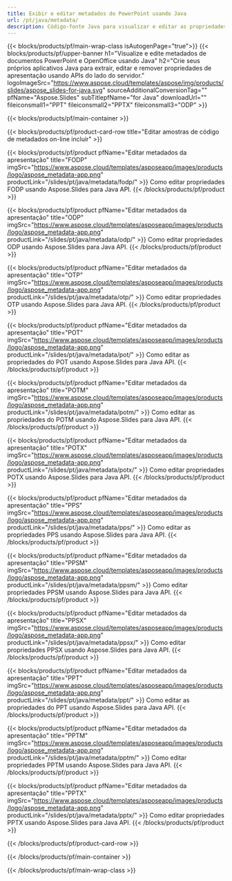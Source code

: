 ```yaml
---
title: Exibir e editar metadados do PowerPoint usando Java
url: /pt/java/metadata/
description: Código-fonte Java para visualizar e editar as propriedades da apresentação
---
```


{{< blocks/products/pf/main-wrap-class isAutogenPage="true">}}
{{< blocks/products/pf/upper-banner h1="Visualize e edite metadados de documentos PowerPoint e OpenOffice usando Java" h2="Crie seus próprios aplicativos Java para extrair, editar e remover propriedades de apresentação usando APIs do lado do servidor." logoImageSrc="https://www.aspose.cloud/templates/aspose/img/products/slides/aspose_slides-for-java.svg" sourceAdditionalConversionTag="" pfName="Aspose.Slides" subTitlepfName="for Java" downloadUrl="" fileiconsmall1="PPT" fileiconsmall2="PPTX" fileiconsmall3="ODP" >}}

{{< blocks/products/pf/main-container >}}

{{< blocks/products/pf/product-card-row title="Editar amostras de código de metadados on-line incluir" >}}

{{< blocks/products/pf/product pfName="Editar metadados da apresentação" title="FODP" imgSrc="https://www.aspose.cloud/templates/asposeapp/images/products/logo/aspose_metadata-app.png" productLink="/slides/pt/java/metadata/fodp/" >}}
Como editar propriedades FODP usando Aspose.Slides para Java API.
{{< /blocks/products/pf/product >}}

{{< blocks/products/pf/product pfName="Editar metadados da apresentação" title="ODP" imgSrc="https://www.aspose.cloud/templates/asposeapp/images/products/logo/aspose_metadata-app.png" productLink="/slides/pt/java/metadata/odp/" >}}
Como editar propriedades ODP usando Aspose.Slides para Java API.
{{< /blocks/products/pf/product >}}

{{< blocks/products/pf/product pfName="Editar metadados da apresentação" title="OTP" imgSrc="https://www.aspose.cloud/templates/asposeapp/images/products/logo/aspose_metadata-app.png" productLink="/slides/pt/java/metadata/otp/" >}}
Como editar propriedades OTP usando Aspose.Slides para Java API.
{{< /blocks/products/pf/product >}}

{{< blocks/products/pf/product pfName="Editar metadados da apresentação" title="POT" imgSrc="https://www.aspose.cloud/templates/asposeapp/images/products/logo/aspose_metadata-app.png" productLink="/slides/pt/java/metadata/pot/" >}}
Como editar as propriedades do POT usando Aspose.Slides para Java API.
{{< /blocks/products/pf/product >}}

{{< blocks/products/pf/product pfName="Editar metadados da apresentação" title="POTM" imgSrc="https://www.aspose.cloud/templates/asposeapp/images/products/logo/aspose_metadata-app.png" productLink="/slides/pt/java/metadata/potm/" >}}
Como editar as propriedades do POTM usando Aspose.Slides para Java API.
{{< /blocks/products/pf/product >}}

{{< blocks/products/pf/product pfName="Editar metadados da apresentação" title="POTX" imgSrc="https://www.aspose.cloud/templates/asposeapp/images/products/logo/aspose_metadata-app.png" productLink="/slides/pt/java/metadata/potx/" >}}
Como editar propriedades POTX usando Aspose.Slides para Java API.
{{< /blocks/products/pf/product >}}

{{< blocks/products/pf/product pfName="Editar metadados da apresentação" title="PPS" imgSrc="https://www.aspose.cloud/templates/asposeapp/images/products/logo/aspose_metadata-app.png" productLink="/slides/pt/java/metadata/pps/" >}}
Como editar as propriedades PPS usando Aspose.Slides para Java API.
{{< /blocks/products/pf/product >}}

{{< blocks/products/pf/product pfName="Editar metadados da apresentação" title="PPSM" imgSrc="https://www.aspose.cloud/templates/asposeapp/images/products/logo/aspose_metadata-app.png" productLink="/slides/pt/java/metadata/ppsm/" >}}
Como editar propriedades PPSM usando Aspose.Slides para Java API.
{{< /blocks/products/pf/product >}}

{{< blocks/products/pf/product pfName="Editar metadados da apresentação" title="PPSX" imgSrc="https://www.aspose.cloud/templates/asposeapp/images/products/logo/aspose_metadata-app.png" productLink="/slides/pt/java/metadata/ppsx/" >}}
Como editar propriedades PPSX usando Aspose.Slides para Java API.
{{< /blocks/products/pf/product >}}

{{< blocks/products/pf/product pfName="Editar metadados da apresentação" title="PPT" imgSrc="https://www.aspose.cloud/templates/asposeapp/images/products/logo/aspose_metadata-app.png" productLink="/slides/pt/java/metadata/ppt/" >}}
Como editar as propriedades do PPT usando Aspose.Slides para Java API.
{{< /blocks/products/pf/product >}}

{{< blocks/products/pf/product pfName="Editar metadados da apresentação" title="PPTM" imgSrc="https://www.aspose.cloud/templates/asposeapp/images/products/logo/aspose_metadata-app.png" productLink="/slides/pt/java/metadata/pptm/" >}}
Como editar propriedades PPTM usando Aspose.Slides para Java API.
{{< /blocks/products/pf/product >}}

{{< blocks/products/pf/product pfName="Editar metadados da apresentação" title="PPTX" imgSrc="https://www.aspose.cloud/templates/asposeapp/images/products/logo/aspose_metadata-app.png" productLink="/slides/pt/java/metadata/pptx/" >}}
Como editar propriedades PPTX usando Aspose.Slides para Java API.
{{< /blocks/products/pf/product >}}



{{< /blocks/products/pf/product-card-row >}}

{{< /blocks/products/pf/main-container >}}
    
{{< /blocks/products/pf/main-wrap-class >}}
